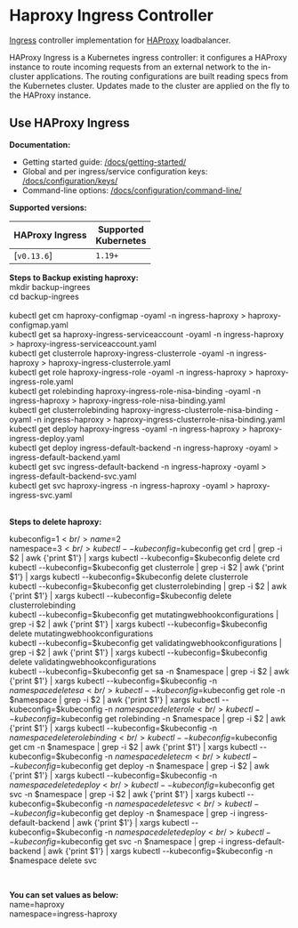 # Haproxy Ingress Controller

[Ingress](https://kubernetes.io/docs/concepts/services-networking/ingress/) controller
implementation for [HAProxy](http://www.haproxy.org/) loadbalancer.


HAProxy Ingress is a Kubernetes ingress controller: it configures a HAProxy instance
to route incoming requests from an external network to the in-cluster applications.
The routing configurations are built reading specs from the Kubernetes cluster.
Updates made to the cluster are applied on the fly to the HAProxy instance.

## Use HAProxy Ingress

**Documentation:**

* Getting started guide: [/docs/getting-started/](https://haproxy-ingress.github.io/docs/getting-started/)
* Global and per ingress/service configuration keys: [/docs/configuration/keys/](https://haproxy-ingress.github.io/docs/configuration/keys/)
* Command-line options: [/docs/configuration/command-line/](https://haproxy-ingress.github.io/docs/configuration/command-line/)

**Supported versions:**

| HAProxy Ingress   | Supported<br/>Kubernetes | 
|-------------------|--------------------------|
| [`v0.13.6`]       |       `1.19+`            |                 

**Steps to Backup existing haproxy:**
<br />
mkdir backup-ingrees <br />
cd backup-ingrees <br />
<br />
kubectl get cm haproxy-configmap -oyaml -n ingress-haproxy > haproxy-configmap.yaml <br />
kubectl get sa haproxy-ingress-serviceaccount -oyaml -n ingress-haproxy > haproxy-ingress-serviceaccount.yaml <br />
kubectl get clusterrole haproxy-ingress-clusterrole -oyaml -n ingress-haproxy > haproxy-ingress-clusterrole.yaml <br />
kubectl get role haproxy-ingress-role -oyaml -n ingress-haproxy > haproxy-ingress-role.yaml <br />
kubectl get rolebinding haproxy-ingress-role-nisa-binding -oyaml -n ingress-haproxy > haproxy-ingress-role-nisa-binding.yaml <br />
kubectl get clusterrolebinding haproxy-ingress-clusterrole-nisa-binding -oyaml -n ingress-haproxy > haproxy-ingress-clusterrole-nisa-binding.yaml <br />
kubectl get deploy haproxy-ingress -oyaml -n ingress-haproxy > haproxy-ingress-deploy.yaml <br />
kubectl get deploy ingress-default-backend -n ingress-haproxy -oyaml > ingress-default-backend.yaml <br />
kubectl get svc ingress-default-backend -n ingress-haproxy -oyaml > ingress-default-backend-svc.yaml <br />
kubectl get svc haproxy-ingress -n ingress-haproxy -oyaml > haproxy-ingress-svc.yaml <br />
<br />

**Steps to delete haproxy:**

kubeconfig=$1 <br />
name=$2 <br />
namespace=$3 <br />
kubectl --kubeconfig=$kubeconfig  get crd | grep -i $2 | awk {'print $1'} | xargs kubectl --kubeconfig=$kubeconfig delete crd <br />
kubectl --kubeconfig=$kubeconfig  get clusterrole | grep -i $2 | awk {'print $1'} | xargs kubectl --kubeconfig=$kubeconfig delete clusterrole <br />
kubectl --kubeconfig=$kubeconfig get clusterrolebinding | grep -i $2 |  awk {'print $1'} | xargs kubectl --kubeconfig=$kubeconfig delete clusterrolebinding <br />
kubectl --kubeconfig=$kubeconfig get mutatingwebhookconfigurations | grep -i $2 |  awk {'print $1'} | xargs kubectl --kubeconfig=$kubeconfig delete mutatingwebhookconfigurations <br />
kubectl --kubeconfig=$kubeconfig get validatingwebhookconfigurations | grep -i $2 |  awk {'print $1'} | xargs kubectl --kubeconfig=$kubeconfig delete validatingwebhookconfigurations <br />
kubectl --kubeconfig=$kubeconfig get sa -n $namespace | grep -i $2 | awk {'print $1'} | xargs kubectl --kubeconfig=$kubeconfig -n $namespace delete sa <br />
kubectl --kubeconfig=$kubeconfig get role -n $namespace | grep -i $2 | awk {'print $1'} | xargs kubectl --kubeconfig=$kubeconfig -n $namespace delete role <br />
kubectl --kubeconfig=$kubeconfig get rolebinding -n $namespace | grep -i $2 | awk {'print $1'} | xargs kubectl --kubeconfig=$kubeconfig -n $namespace delete rolebinding <br />
kubectl --kubeconfig=$kubeconfig get cm -n $namespace | grep -i $2 | awk {'print $1'} | xargs kubectl --kubeconfig=$kubeconfig -n $namespace delete cm <br />
kubectl --kubeconfig=$kubeconfig get deploy -n $namespace | grep -i $2 | awk {'print $1'} | xargs kubectl --kubeconfig=$kubeconfig -n $namespace delete deploy <br />
kubectl --kubeconfig=$kubeconfig get svc -n $namespace | grep -i $2 | awk {'print $1'} | xargs kubectl --kubeconfig=$kubeconfig -n $namespace delete svc <br />
kubectl --kubeconfig=$kubeconfig get deploy -n $namespace | grep -i ingress-default-backend | awk {'print $1'} | xargs kubectl --kubeconfig=$kubeconfig -n $namespace delete deploy <br />
kubectl --kubeconfig=$kubeconfig get svc -n $namespace | grep -i ingress-default-backend | awk {'print $1'} | xargs kubectl --kubeconfig=$kubeconfig -n $namespace delete svc <br />

<br>

**You can set values as below:** <br>
name=haproxy <br>
namespace=ingress-haproxy <br>
